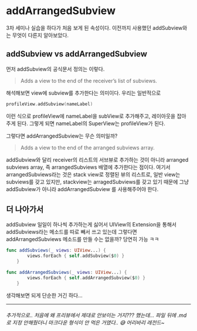 # addArrangedSubview
3차 세미나 실습을 하다가 처음 보게 된 속성이다. 이전까지 사용했던 addSubview와는 무엇이 다른지 알아보았다.

## addSubview vs addArrangedSubview

먼저 addSubview의 공식문서 정의는 이렇다.
> Adds a view to the end of the receiver’s list of subviews.

해석해보면 view에 subview를 추가한다는 의미이다. 우리는 일반적으로 
``` swift
profileView.addSubview(nameLabel)
```
이런 식으로 profileView에 nameLabel을 subView로 추가해주고, 레이아웃을 잡아주게 된다. 그렇게 되면 nameLabel의 SuperView는 profileView가 된다.

그렇다면 addArrangedSubview는 무슨 의미일까?
> Adds a view to the end of the arranged subviews array.

addSubview와 달리 receiver의 리스트의 서브뷰로 추가하는 것이 아니라 arranged subviews array, 즉  arrangedSubviews 배열에 추가한다는 점이다.
여기서 arrangedSubviews라는 것은 stack view로 정렬된 뷰의 리스트로, 일반 view는 subviews를 갖고 있지만, stackview는 arragedSubviews를 갖고 있기 때문에 그냥 addSubview가 아니라 addArrangedSubview 를 사용해주어야 한다. 

## 더 나아가서
addSubview 일일이 하나씩 추가하는게 싫어서 UIView의 Extension을 통해서 addSubviews라는 메소드를 따로 빼서 쓰고 있는데 그렇다면 addArrangedSubviews 메소드를 만들 수는 없을까?
당연히 가능 ㅋㅋ
``` swift
func addSubviews(_ views: UIView...) {
        views.forEach { self.addSubview($0) }
    }
    
func addArrangedSubviews(_ views: UIView...) {
        views.forEach { self.addArrangedSubview($0) }
    }
```

생각해보면 되게 단순한 거긴 하다... 

-----

###### 추가적으로.. 처음에 왜 프리뷰에서 제대로 안보이는 거지??? 했는데... 파일 뒤에 .md 로 지정 안해줬더니 마크다운 형식이 안 먹은 거였다.. 😅 어리바리 레전드~ 
